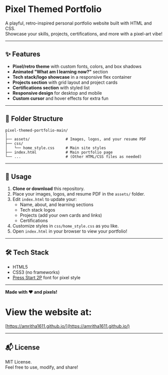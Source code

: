 # Pixel Themed Portfolio

A playful, retro-inspired personal portfolio website built with HTML and CSS.  
Showcase your skills, projects, certifications, and more with a pixel-art vibe!

---

## ✨ Features

- **Pixel/retro theme** with custom fonts, colors, and box shadows
- **Animated "What am I learning now?"** section
- **Tech stack/logo showcase** in a responsive flex container
- **Projects section** with grid layout and project cards
- **Certifications section** with styled list
- **Responsive design** for desktop and mobile
- **Custom cursor** and hover effects for extra fun

---

## 📁 Folder Structure

```
pixel-themed-portfolio-main/
│
├── assets/                # Images, logos, and your resume PDF
├── css/
│   └── home_style.css     # Main site styles
├── index.html             # Main portfolio page
└── ...                    # (Other HTML/CSS files as needed)
```

---

## 🚀 Usage

1. **Clone or download** this repository.
2. Place your images, logos, and resume PDF in the `assets/` folder.
3. Edit `index.html` to update your:
    - Name, about, and learning sections
    - Tech stack logos
    - Projects (add your own cards and links)
    - Certifications
4. Customize styles in `css/home_style.css` as you like.
5. Open `index.html` in your browser to view your portfolio!

---

## 🛠️ Tech Stack

- HTML5
- CSS3 (no frameworks)
- [Press Start 2P](https://fonts.google.com/specimen/Press+Start+2P) font for pixel style

---

**Made with ❤️ and pixels!**

# View the website at:

[https://amritha1611.github.io/](https://amritha1611.github.io/)

---

## 📬 License

MIT License.  
Feel free to use, modify, and share!
